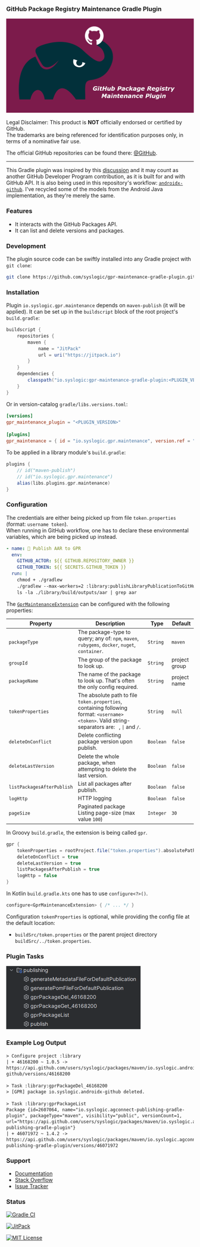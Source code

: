 ### GitHub Package Registry Maintenance Gradle Plugin

![Social Media Preview](https://raw.githubusercontent.com/syslogic/gpr-maintenance-gradle-plugin/master/screenshots/repository.png)

Legal Disclaimer: This product is **NOT** officially endorsed or certified by GitHub.<br/>
The trademarks are being referenced for identification purposes only, in terms of a nominative fair use.

The official GitHub repositories can be found there: [@GitHub](https://github.com/orgs/GitHub/repositories).

 ---

This Gradle plugin was inspired by this [discussion](https://github.com/orgs/community/discussions/149386#discussioncomment-14017558)
and it may count as another GitHub Developer Program contribution, as it is built for and with GitHub API.
It is also being used in this repository's workflow: [`androidx-github`](https://github.com/syslogic/androidx-github).
I've recycled some of the models from the Android Java implementation, as they're merely the same.

### Features

- It interacts with the GitHub Packages API.
- It can list and delete versions and packages.

### Development

The plugin source code can be swiftly installed into any Gradle project with `git clone`:

````bash
git clone https://github.com/syslogic/gpr-maintenance-gradle-plugin.git ./buildSrc
````

### Installation

Plugin `io.syslogic.gpr.maintenance` depends on `maven-publish` (it will be applied).
It can be set up in the `buildscript` block of the root project's `build.gradle`:
````groovy
buildscript {
    repositories {
        maven {
            name = "JitPack"
            url = uri("https://jitpack.io")
        }
    }
    dependencies {
        classpath("io.syslogic:gpr-maintenance-gradle-plugin:<PLUGIN_VERSION>")
    }
}
````

Or in version-catalog `gradle/libs.versions.toml`:
````toml
[versions]
gpr_maintenance_plugin = "<PLUGIN_VERSION>"

[plugins]
gpr_maintenance = { id = "io.syslogic.gpr.maintenance", version.ref = "gpr_maintenance_plugin" }
````

To be applied in a library module's `build.gradle`:
````groovy
plugins {
    // id("maven-publish")    
    // id("io.syslogic.gpr.maintenance")
    alias(libs.plugins.gpr.maintenance)
}
````

### Configuration

The credentials are either being picked up from file `token.properties` (format: `username token`).<br/>
When running in GitHub workflow, one has to declare these environmental variables, which are being picked up instead.  

````yaml
- name: 🐘 Publish AAR to GPR
  env:
    GITHUB_ACTOR: ${{ GITHUB.REPOSITORY_OWNER }}
    GITHUB_TOKEN: ${{ SECRETS.GITHUB_TOKEN }}
  run: |
    chmod + ./gradlew
    ./gradlew --max-workers=2 :library:publishLibraryPublicationToGitHubPackagesRepository
    ls -la ./library/build/outputs/aar | grep aar
````
The [`GprMaintenanceExtension`](https://github.com/syslogic/gpr-maintenance-gradle-plugin/blob/master/src/main/java/io/syslogic/gpr/GprMaintenanceExtension.java) can be configured with the following properties:

| Property                    | Description                                                                                                                                      | Type      | Default       |
|-----------------------------|--------------------------------------------------------------------------------------------------------------------------------------------------|-----------|---------------|
| `packageType`               | The package-type to query; any of: `npm`, `maven`, `rubygems`, `docker`, `nuget`, `container`.                                                   | `String`  | `maven`       |
| `groupId`                   | The group of the package to look up.                                                                                                             | `String`  | project group |
| `packageName`               | The name of the package to look up. That's often the only config required.                                                                       | `String`  | project name  |
| `tokenProperties`           | The absolute path to file `token.properties`, containing following format: `<username> <token>`. Valid string-separators are: ` `, `\|` and `/`. | `String`  | `null`        |
| `deleteOnConflict`          | Delete conflicting package version upon publish.                                                                                                 | `Boolean` | `false`       |
| `deleteLastVersion`         | Delete the whole package, when attempting to delete the last version.                                                                            | `Boolean` | `false`       |
| `listPackagesAfterPublish`  | List all packages after publish.                                                                                                                 | `Boolean` | `false`       |
| `logHttp`                   | HTTP logging                                                                                                                                     | `Boolean` | `false`       |
| `pageSize`                  | Paginated package Listing page-size (max value `100`)                                                                                            | `Integer` | `30`          |

In Groovy `build.gradle`, the extension is being called `gpr`.
````groovy
gpr {
    tokenProperties = rootProject.file("token.properties").absolutePath
    deleteOnConflict = true
    deleteLastVersion = true
    listPackagesAfterPublish = true
    logHttp = false
}
````

In Kotlin `build.gradle.kts` one has to use `configure<?>()`.
````kotlin
configure<GprMaintenanceExtension> { /* ... */ }
````

Configuration `tokenProperties` is optional, while providing the config file at the default location:

 - `buildSrc/token.properties` or the parent project directory `buildSrc/../token.properties`.

### Plugin Tasks

![Gradle Plugin Tasks](https://raw.githubusercontent.com/syslogic/gpr-maintenance-gradle-plugin/master/screenshots/screenshot_01.png)

### Example Log Output

    > Configure project :library
    | + 46168200 ~ 1.0.5 -> https://api.github.com/users/syslogic/packages/maven/io.syslogic.androidx-github/versions/46168200

    > Task :library:gprPackageDel_46168200
    > [GPR] package io.syslogic.androidx-github deleted.

    > Task :library:gprPackageList
    Package {id=2607064, name="io.syslogic.agconnect-publishing-gradle-plugin", packageType="maven", visibility="public", versionCount=1, url="https://api.github.com/users/syslogic/packages/maven/io.syslogic.agconnect-publishing-gradle-plugin"}
    | + 46071972 ~ 1.4.2 -> https://api.github.com/users/syslogic/packages/maven/io.syslogic.agconnect-publishing-gradle-plugin/versions/46071972

### Support
- [Documentation](https://docs.github.com/en/rest/packages/packages)
- [Stack Overflow](https://stackoverflow.com/questions/tagged/github-package-registry)
- [Issue Tracker](https://github.com/syslogic/gpr-maintenance-gradle-plugin/issues)

### Status

[![Gradle CI](https://img.shields.io/github/actions/workflow/status/syslogic/gpr-maintenance-gradle-plugin/gradle.yml?style=for-the-badge)](https://github.com/syslogic/gpr-maintenance-gradle-plugin/actions)

[![JitPack](https://img.shields.io/jitpack/version/io.syslogic/gpr-maintenance-gradle-plugin?style=for-the-badge)](https://jitpack.io/#io.syslogic/gpr-maintenance-gradle-plugin)

[![MIT License](https://img.shields.io/github/license/syslogic/gpr-maintenance-gradle-plugin?style=for-the-badge)](https://github.com/syslogic/gpr-maintenance-gradle-plugin/blob/master/LICENSE)<!-- @IGNORE PREVIOUS: link -->
